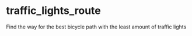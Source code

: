 # traffic_lights_route
Find the way for the best bicycle path with the least amount of traffic lights

